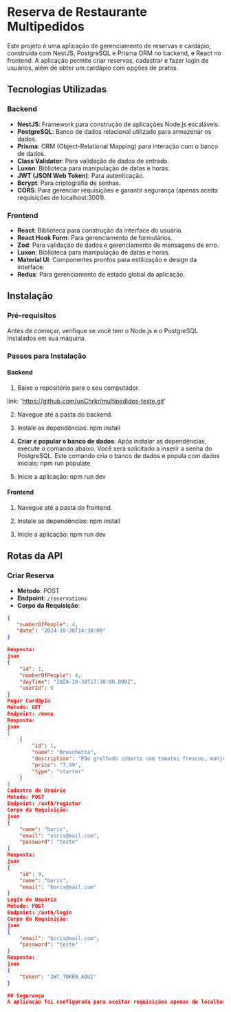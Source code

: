 # Reserva de Restaurante Multipedidos

Este projeto é uma aplicação de gerenciamento de reservas e cardápio, construída com NestJS, PostgreSQL e Prisma ORM no backend, e React no frontend. A aplicação permite criar reservas, cadastrar e fazer login de usuários, além de obter um cardápio com opções de pratos.

## Tecnologias Utilizadas

### Backend
- **NestJS**: Framework para construção de aplicações Node.js escaláveis.
- **PostgreSQL**: Banco de dados relacional utilizado para armazenar os dados.
- **Prisma**: ORM (Object-Relational Mapping) para interação com o banco de dados.
- **Class Validator**: Para validação de dados de entrada.
- **Luxon**: Biblioteca para manipulação de datas e horas.
- **JWT (JSON Web Token)**: Para autenticação.
- **Bcrypt**: Para criptografia de senhas.
- **CORS**: Para gerenciar requisições e garantir segurança (apenas aceita requisições de localhost:3001).

### Frontend
- **React**: Biblioteca para construção da interface do usuário.
- **React Hook Form**: Para gerenciamento de formulários.
- **Zod**: Para validação de dados e gerenciamento de mensagens de erro.
- **Luxon**: Biblioteca para manipulação de datas e horas.
- **Material UI**: Componentes prontos para estilização e design da interface.
- **Redux**: Para gerenciamento de estado global da aplicação.

## Instalação

### Pré-requisitos
Antes de começar, verifique se você tem o Node.js e o PostgreSQL instalados em sua máquina.

### Passos para Instalação

#### Backend
1. Baixe o repositório para o seu computador.

link: 'https://github.com/unChrkr/multipedidos-teste.git'

2. Navegue até a pasta do backend.
3. Instale as dependências:
npm install


4. **Criar e popular o banco de dados**: Após instalar as dependências, execute o comando abaixo. Você será solicitado a inserir a senha do PostgreSQL. Este comando cria o banco de dados e popula com dados iniciais:
npm run populate

5. Inicie a aplicação:
npm run dev

#### Frontend
1. Navegue até a pasta do frontend.

2. Instale as dependências:
npm install

3. Inicie a aplicação:
npm run dev

## Rotas da API

### Criar Reserva
- **Método**: POST
- **Endpoint**: `/reservations`
- **Corpo da Requisição**:

```json
{
   "numberOfPeople": 4,
   "date": "2024-10-30T14:30:00"
}

Resposta:
json
{
    "id": 1,
    "numberOfPeople": 4,
    "dayTime": "2024-10-30T17:30:00.000Z",
    "userId": 9
}
Pegar Cardápio
Método: GET
Endpoint: /menu
Resposta:
json
[
    {
        "id": 1,
        "name": "Bruschetta",
        "description": "Pão grelhado coberto com tomates frescos, manjericão e alho.",
        "price": "7,99",
        "type": "starter"
    }
]
Cadastro de Usuário
Método: POST
Endpoint: /auth/register
Corpo da Requisição:
json
{
    "name": "boris",
    "email": "voris@mail.com",
    "password": "teste"
}
Resposta:
json
{
    "id": 9,
    "name": "boris",
    "email": "boris@mail.com"
}
Login de Usuário
Método: POST
Endpoint: /auth/login
Corpo da Requisição:
json
{
    "email": "boris@mail.com",
    "password": "teste"
}
Resposta:
json
{
    "token": "JWT_TOKEN_AQUI"
}

## Segurança
A aplicação foi configurada para aceitar requisições apenas de localhost:3001 utilizando CORS, garantindo uma camada adicional de segurança.